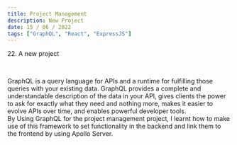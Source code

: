 ```yaml
---
title: Project Management
description: New Project
date: 15 / 06 / 2022
tags: ["GraphQL", "React", "ExpressJS"]
---
```


<p>22. A new project</p>

<br/>
<p> GraphQL is a query language for APIs and a runtime for fulfilling those queries with your existing data. GraphQL provides a complete and understandable description of the data in your API, gives clients the power to ask for exactly what they need and nothing more, makes it easier to evolve APIs over time, and enables powerful developer tools.<br/>
By Using GraphQL for the project management project, I learnt how to make use of this framework to set functionality in the backend and link them to the frontend by using Apollo Server. 
</p>
